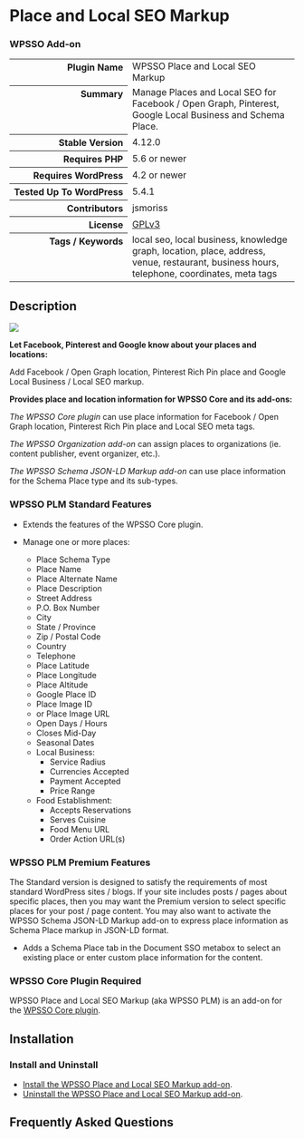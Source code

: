 <h1>Place and Local SEO Markup</h1><h3>WPSSO Add-on</h3>

<table>
<tr><th align="right" valign="top" nowrap>Plugin Name</th><td>WPSSO Place and Local SEO Markup</td></tr>
<tr><th align="right" valign="top" nowrap>Summary</th><td>Manage Places and Local SEO for Facebook / Open Graph, Pinterest, Google Local Business and Schema Place.</td></tr>
<tr><th align="right" valign="top" nowrap>Stable Version</th><td>4.12.0</td></tr>
<tr><th align="right" valign="top" nowrap>Requires PHP</th><td>5.6 or newer</td></tr>
<tr><th align="right" valign="top" nowrap>Requires WordPress</th><td>4.2 or newer</td></tr>
<tr><th align="right" valign="top" nowrap>Tested Up To WordPress</th><td>5.4.1</td></tr>
<tr><th align="right" valign="top" nowrap>Contributors</th><td>jsmoriss</td></tr>
<tr><th align="right" valign="top" nowrap>License</th><td><a href="https://www.gnu.org/licenses/gpl.txt">GPLv3</a></td></tr>
<tr><th align="right" valign="top" nowrap>Tags / Keywords</th><td>local seo, local business, knowledge graph, location, place, address, venue, restaurant, business hours, telephone, coordinates, meta tags</td></tr>
</table>

<h2>Description</h2>

<p style="margin:0;"><img class="readme-icon" src="https://surniaulula.github.io/wpsso-plm/assets/icon-256x256.png"></p>

<p><strong>Let Facebook, Pinterest and Google know about your places and locations:</strong></p>

<p>Add Facebook / Open Graph location, Pinterest Rich Pin place and Google Local Business / Local SEO markup.</p>

<p><strong>Provides place and location information for WPSSO Core and its add-ons:</strong></p>

<p><em>The WPSSO Core plugin</em> can use place information for Facebook / Open Graph location, Pinterest Rich Pin place and Local SEO meta tags.</p>

<p><em>The WPSSO Organization add-on</em> can assign places to organizations (ie. content publisher, event organizer, etc.).</p>

<p><em>The WPSSO Schema JSON-LD Markup add-on</em> can use place information for the Schema Place type and its sub-types.</p>

<h3>WPSSO PLM Standard Features</h3>

<ul>
<li><p>Extends the features of the WPSSO Core plugin.</p></li>
<li><p>Manage one or more places:</p>

<ul>
<li>Place Schema Type</li>
<li>Place Name</li>
<li>Place Alternate Name</li>
<li>Place Description</li>
<li>Street Address</li>
<li>P.O. Box Number</li>
<li>City</li>
<li>State / Province</li>
<li>Zip / Postal Code</li>
<li>Country</li>
<li>Telephone</li>
<li>Place Latitude</li>
<li>Place Longitude</li>
<li>Place Altitude</li>
<li>Google Place ID</li>
<li>Place Image ID</li>
<li>or Place Image URL</li>
<li>Open Days / Hours</li>
<li>Closes Mid-Day</li>
<li>Seasonal Dates</li>
<li>Local Business:

<ul>
<li>Service Radius</li>
<li>Currencies Accepted</li>
<li>Payment Accepted</li>
<li>Price Range</li>
</ul></li>
<li>Food Establishment:

<ul>
<li>Accepts Reservations</li>
<li>Serves Cuisine</li>
<li>Food Menu URL</li>
<li>Order Action URL(s)</li>
</ul></li>
</ul></li>
</ul>

<h3>WPSSO PLM Premium Features</h3>

<p>The Standard version is designed to satisfy the requirements of most standard WordPress sites / blogs. If your site includes posts / pages about specific places, then you may want the Premium version to select specific places for your post / page content. You may also want to activate the WPSSO Schema JSON-LD Markup add-on to express place information as Schema Place markup in JSON-LD format.</p>

<ul>
<li>Adds a Schema Place tab in the Document SSO metabox to select an existing place or enter custom place information for the content.</li>
</ul>

<h3>WPSSO Core Plugin Required</h3>

<p>WPSSO Place and Local SEO Markup (aka WPSSO PLM) is an add-on for the <a href="https://wordpress.org/plugins/wpsso/">WPSSO Core plugin</a>.</p>


<h2>Installation</h2>

<h3 class="top">Install and Uninstall</h3>

<ul>
<li><a href="https://wpsso.com/docs/plugins/wpsso-plm/installation/install-the-plugin/">Install the WPSSO Place and Local SEO Markup add-on</a>.</li>
<li><a href="https://wpsso.com/docs/plugins/wpsso-plm/installation/uninstall-the-plugin/">Uninstall the WPSSO Place and Local SEO Markup add-on</a>.</li>
</ul>


<h2>Frequently Asked Questions</h2>




